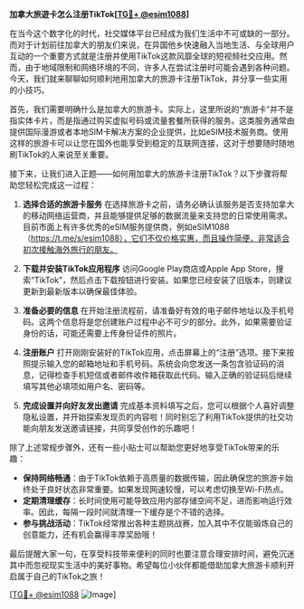 **加拿大旅遊卡怎么注册TikTok[[TG💪+ @esim1088](https://t.me/s/esim1088)]**

在当今这个数字化的时代，社交媒体平台已经成为我们生活中不可或缺的一部分。而对于计划前往加拿大的朋友们来说，在异国他乡快速融入当地生活、与全球用户互动的一个重要方式就是注册并使用TikTok这款风靡全球的短视频社交应用。然而，由于地域限制和网络环境的不同，许多人在尝试注册时可能会遇到各种问题。今天，我们就来聊聊如何顺利地用加拿大的旅游卡注册TikTok，并分享一些实用的小技巧。

首先，我们需要明确什么是加拿大的旅游卡。实际上，这里所说的“旅游卡”并不是指实体卡片，而是指通过购买虚拟号码或流量套餐所获得的服务。这类服务通常由提供国际漫游或者本地SIM卡解决方案的企业提供，比如eSIM技术服务商。使用这样的旅游卡可以让您在国外也能享受到稳定的互联网连接，这对于想要随时随地刷TikTok的人来说至关重要。

接下来，让我们进入正题——如何用加拿大的旅游卡注册TikTok？以下步骤将帮助您轻松完成这一过程：

1. **选择合适的旅游卡服务**
   在选择旅游卡之前，请务必确认该服务是否支持加拿大的移动网络运营商，并且能够提供足够的数据流量来支持您的日常使用需求。目前市面上有许多优秀的eSIM服务提供商，例如eSIM1088（https://t.me/s/esim1088），它们不仅价格实惠，而且操作简便，非常适合初次接触海外旅行的朋友。
   
2. **下载并安装TikTok应用程序**
   访问Google Play商店或Apple App Store，搜索“TikTok”，然后点击下载按钮进行安装。如果您已经安装了旧版本，则建议更新到最新版本以确保最佳体验。

3. **准备必要的信息**
   在开始注册流程前，请准备好有效的电子邮件地址以及手机号码。这两个信息将是您创建账户过程中必不可少的部分。此外，如果需要验证身份的话，可能还需要上传身份证件的照片。

4. **注册账户**
   打开刚刚安装好的TikTok应用，点击屏幕上的“注册”选项。接下来按照提示输入您的邮箱地址和手机号码。系统会向您发送一条包含验证码的消息，记得检查手机短信或者邮件收件箱获取此代码。输入正确的验证码后继续填写其他必填项如用户名、密码等。

5. **完成设置并向好友发出邀请**
   完成基本资料填写之后，您可以根据个人喜好调整隐私设置，并开始探索发现页的内容啦！同时别忘了利用TikTok提供的社交功能向朋友发送邀请链接，共同享受创作的乐趣吧！

除了上述常规步骤外，还有一些小贴士可以帮助您更好地享受TikTok带来的乐趣：
- **保持网络畅通**：由于TikTok依赖于高质量的数据传输，因此确保您的旅游卡始终处于良好状态非常重要。如果发现网速较慢，可以考虑切换至Wi-Fi热点。
- **定期清理缓存**：长时间使用可能导致应用内部存储空间不足，进而影响运行效率。因此，每隔一段时间就清理一下缓存是个不错的选择。
- **参与挑战活动**：TikTok经常推出各种主题挑战赛，加入其中不仅能锻炼自己的创意能力，还有机会赢得丰厚奖励哦！

最后提醒大家一句，在享受科技带来便利的同时也要注意合理安排时间，避免沉迷其中而忽视现实生活中的美好事物。希望每位小伙伴都能借助加拿大旅游卡顺利开启属于自己的TikTok之旅！

[[TG💪+ @esim1088](https://t.me/s/esim1088) ![Image](https://i.postimg.cc/4NQfJmqS/Snipaste-2025-05-13-00-14-12.png)]